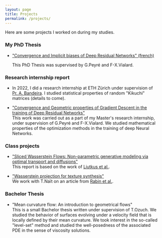 ```yaml
---
layout: page
title: Projects
permalink: /projects/
---
```


Here are some projects I worked on during my studies.

### My PhD Thesis

- ["Convergence and Implicit biases of Deep Residual Networks" (french)](/Projet_these.pdf)
  
  This PhD Thesis was supervised by G.Peyré and F-X.Vialard.

### Research internship report

- In 2022, I did a research internship at ETH Zürich under supervision of [Pr. A. Bandeira](https://people.math.ethz.ch/~abandeira/). I studied statistical properties of random "Kikuchi" matrices (details to come).
* ["Convergence and Geometric properties of Gradient Descent in the training of Deep Residual Networks"](/Internship_Report.pdf)  
  This work was carried out as a part of my Master's research internship, under supervision of G.Peyré and F-X.Vialard. We studied mathematical properties of the optimization methods in the training of deep Neural Networks.

### Class projects

* ["Sliced Wasserstein Flows: Non-parametric generative modeling via optimal transport and diffusions"](/Report_OT.pdf)  
  This report is based on the work of [Liutkus et al.](https://arxiv.org/abs/1806.08141).

* ["Wasserstein projection for texture synthesis"](/Rapport_Imagerie.pdf)  
  We work with T.Naït on an article from [Rabin et al.](https://hal.archives-ouvertes.fr/hal-00476064/document).

### Bachelor Thesis

* "Mean curvature flow: An introduction to geometrical flows"  
  This is a small Bachelor thesis written under supervision of T.Ozuch. We studied the behavior of surfaces evolving under a velocity field that is locally defined by their mean curvature. We took interest in the so-called "level-set" method and studied the well-posedness of the associated PDE in the sense of viscosity solutions.
